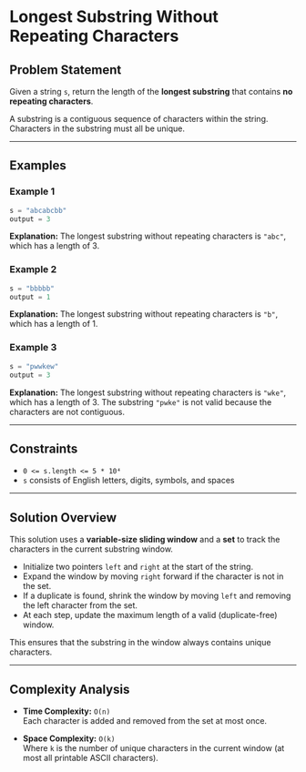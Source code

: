 # Longest Substring Without Repeating Characters

## Problem Statement

Given a string `s`, return the length of the **longest substring** that contains **no repeating characters**.

A substring is a contiguous sequence of characters within the string.  
Characters in the substring must all be unique.

---

## Examples

### Example 1
```python
s = "abcabcbb"
output = 3
```
**Explanation:**
The longest substring without repeating characters is `"abc"`, which has a length of 3.

### Example 2
```python
s = "bbbbb"
output = 1
```
**Explanation:**
The longest substring without repeating characters is `"b"`, which has a length of 1.

### Example 3
```python
s = "pwwkew"
output = 3
```
**Explanation:**
The longest substring without repeating characters is `"wke"`, which has a length of 3.
The substring `"pwke"` is not valid because the characters are not contiguous.

---

## Constraints

- `0 <= s.length <= 5 * 10⁴`
- `s` consists of English letters, digits, symbols, and spaces

---

## Solution Overview

This solution uses a **variable-size sliding window** and a **set** to track the characters in the current substring window.

- Initialize two pointers `left` and `right` at the start of the string.
- Expand the window by moving `right` forward if the character is not in the set.
- If a duplicate is found, shrink the window by moving `left` and removing the left character from the set.
- At each step, update the maximum length of a valid (duplicate-free) window.

This ensures that the substring in the window always contains unique characters.

---

## Complexity Analysis

- **Time Complexity:** `O(n)`  
  Each character is added and removed from the set at most once.

- **Space Complexity:** `O(k)`  
  Where `k` is the number of unique characters in the current window (at most all printable ASCII characters).
